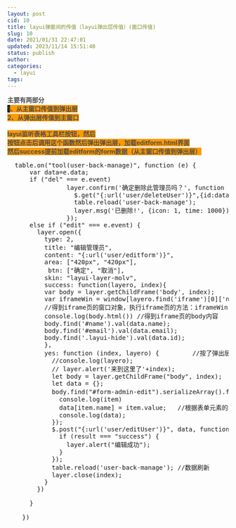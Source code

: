 ```yaml
---
layout: post
cid: 10
title: layui弹窗间的传值（layui弹出层传值）(窗口传值)
slug: 10
date: 2021/01/31 22:47:01
updated: 2023/11/14 15:51:40
status: publish
author: 
categories: 
  - layui
tags: 
---
```



<span style="box-sizing:border-box;outline:0px;font-weight:700;overflow-wrap:break-word;color:#4D4D4D;font-family:-apple-system, &quot;font-size:16px;font-variant-ligatures:common-ligatures;white-space:normal;background-color:#FFFFFF;"><span><strong>主要有两部分</strong></span><br style="box-sizing:border-box;outline:0px;overflow-wrap:break-word;" />
<span style="background-color:#FF9900;"><strong><span style="background-color:#000000;">1</span></strong>、从主窗口传值到弹出层</span><br style="box-sizing:border-box;outline:0px;overflow-wrap:break-word;" />
<span style="background-color:#FF9900;">2、从弹出层传值到主窗口<br />
<span style="background-color:#FFFFFF;"><strong></strong></span><br />
layui监听表格工具栏按钮，然后<br />
<span style="color:#4D4D4D;font-family:-apple-system, &quot;font-size:16px;font-variant-ligatures:common-ligatures;white-space:normal;background-color:#FFFFFF;">按钮点击后调用这个函数然后弹出弹出层，加载editform.html界面</span><br style="box-sizing:border-box;outline:0px;overflow-wrap:break-word;color:#4D4D4D;font-family:-apple-system, &quot;font-size:16px;font-variant-ligatures:common-ligatures;white-space:normal;background-color:#FFFFFF;" />
<span style="color:#4D4D4D;font-family:-apple-system, &quot;font-size:16px;font-variant-ligatures:common-ligatures;white-space:normal;background-color:#FFFFFF;">然后success提前加载editform的form数据（从主窗口传值到弹出层）<br />
</span>
<pre class="brush:js; toolbar: true; auto-links: true;">  table.on("tool(user-back-manage)", function (e) {
      var data=e.data;
      if ("del" === e.event)
                layer.confirm('确定删除此管理员吗？', function () {
                  $.get("{:url('user/deleteUser')}",{id:data.id});
                  table.reload('user-back-manage');
                  layer.msg('已删除!', {icon: 1, time: 1000}); //消息弹层1秒后消失
                });
      else if ("edit" === e.event) {
        layer.open({
          type: 2,
          title: "编辑管理员",
          content: "{:url('user/editform')}",
          area: ["420px", "420px"],
           btn: ["确定", "取消"],
          skin: "layui-layer-molv",
          success: function(layero, index){
          var body = layer.getChildFrame('body', index);
          var iframeWin = window[layero.find('iframe')[0]['name']];
          //得到iframe页的窗口对象，执行iframe页的方法：iframeWin.method();
          console.log(body.html()) //得到iframe页的body内容
          body.find('#name').val(data.name);
          body.find('#email').val(data.email);
          body.find('.layui-hide').val(data.id);
          },
          yes: function (index, layero) {         //按了弹出层的确定按钮时，这是将在父窗口中获取子窗口form标签里的所有值，并根据name名和值形成键值对json对象
            //console.log(layero);
            // layer.alert('来到这里了'+index);
            let body = layer.getChildFrame("body", index);
            let data = {};
            body.find("#form-admin-edit").serializeArray().forEach(function (item) {    //获取弹出层写下的数据，input，下拉框啊，之类的表单元素（即form-admin-add下的所有数据）
              console.log(item)
              data[item.name] = item.value;   //根据表单元素的name属性来获取数据
              console.log(data);
            });
            $.post("{:url('user/editUser')}", data, function (result) {
              if (result === "success") {
                layer.alert("编辑成功");
              }
            });
            table.reload('user-back-manage'); //数据刷新
            layer.close(index);
          }
        })

      }

    })</pre>
</span></span>